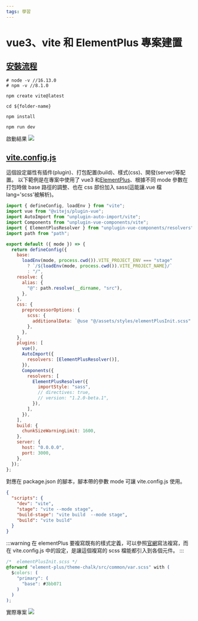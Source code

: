 ```yaml
---
tags: 學習
---
```


# vue3、vite 和 ElementPlus 專案建置

## [安裝流程](https://cn.vitejs.dev/guide/#trying-vite-online)

```shell
# node -v //16.13.0
# npm -v //8.1.0

npm create vite@latest

cd ${folder-name}

npm install

npm run dev

```

啟動結果
![](https://i.imgur.com/oMXZAer.png)

## [vite.config.js](https://cn.vitejs.dev/)

這個設定屬性有插件(plugin)、打包配置(build)、樣式(css)、開發(server)等配置。
以下範例是在專案中使用了 vue3 和[ElementPlus](https://element-plus.gitee.io/en-US/guide/quickstart.html#on-demand-import)、根據不同 mode 參數在打包時做 base 路徑的調整、也在 css 部份加入 sass(這能讓.vue 檔 lang='scss'被解析)。

```javascript
import { defineConfig, loadEnv } from "vite";
import vue from "@vitejs/plugin-vue";
import AutoImport from "unplugin-auto-import/vite";
import Components from "unplugin-vue-components/vite";
import { ElementPlusResolver } from "unplugin-vue-components/resolvers";
import path from "path";

export default ({ mode }) => {
  return defineConfig({
    base:
      loadEnv(mode, process.cwd()).VITE_PROJECT_ENV === "stage"
        ? `/${loadEnv(mode, process.cwd()).VITE_PROJECT_NAME}/`
        : "/",
    resolve: {
      alias: {
        "@": path.resolve(__dirname, "src"),
      },
    },
    css: {
      preprocessorOptions: {
        scss: {
          additionalData: `@use "@/assets/styles/elementPlusInit.scss" as *;`,
        },
      },
    },
    plugins: [
      vue(),
      AutoImport({
        resolvers: [ElementPlusResolver()],
      }),
      Components({
        resolvers: [
          ElementPlusResolver({
            importStyle: "sass",
            // directives: true,
            // version: "1.2.0-beta.1",
          }),
        ],
      }),
    ],
    build: {
      chunkSizeWarningLimit: 1600,
    },
    server: {
      host: "0.0.0.0",
      port: 3000,
    },
  });
};
```

對應在 package.json 的腳本，腳本帶的參數 mode 可讓 vite.config.js 使用。

```json
{
  "scripts": {
    "dev": "vite",
    "stage": "vite --mode stage",
    "build-stage": "vite build  --mode stage",
    "build": "vite build"
  }
}
```

:::warning
在 elementPlus 要複寫既有的樣式定義，可以參照[官網](https://element-plus.gitee.io/en-US/guide/namespace.html#set-scss-css-vars)寫法複寫，而在 vite.config.js 中的設定，是讓這個複寫的 scss 檔能都引入到各個元件。
:::

```css
/*  elementPlusInit.scss */
@forward "element-plus/theme-chalk/src/common/var.scss" with (
  $colors: (
    "primary": (
      "base": #3bb071
    )
  )
);
```

實際專案
![](https://i.imgur.com/wx0n43E.png)
